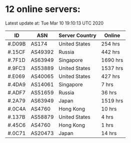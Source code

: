 # 12 online servers:

Latest update at: Tue Mar 10 19:10:13 UTC 2020

| ID | ASN | Server Country | Online |
| -- | --- | -------------- | ------ |
| #.D09B | AS174 | United States | 254 hrs |
| #.15CF | AS49392 | Russia | 442 hrs |
| #.7F1D | AS63949 | Singapore | 1690 hrs |
| #.9FC3 | AS53889 | United States | 1537 hrs |
| #.E069 | AS40065 | United States | 427 hrs |
| #.4DA9 | AS14061 | Singapore | 7 hrs |
| #.ADF7 | AS51659 | Russia | 36 hrs |
| #.2A79 | AS63949 | Japan | 1519 hrs |
| #.0C4A | AS4760 | Hong Kong | 10 hrs |
| #.137B | AS58879 | United States | 4 hrs |
| #.45C6 | AS4760 | Hong Kong | 1 hrs |
| #.0C71 | AS20473 | Japan | 14 hrs |

